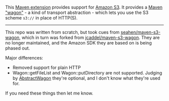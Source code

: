 This [Maven extension](https://maven.apache.org/guides/mini/guide-using-extensions.html) provides support for
[Amazon S3](https://aws.amazon.com/s3/). It provides a [Maven "wagon"](https://maven.apache.org/wagon/) - a kind of
transport abstraction - which lets you use the S3 scheme `s3://` in place of HTTP(S).

---

This repo was written from scratch, but took cues from [seahen/maven-s3-wagon](https://github.com/seahen/maven-s3-wagon),
which in turn was forked from [jcaddel/maven-s3-wagon](https://github.com/jcaddel/maven-s3-wagon/). They are no longer
maintained, and the Amazon SDK they are based on is being phased out.

Major differences:

 - Removed support for plain HTTP
 - Wagon::getFileList and Wagon::putDirectory are not supported. Judging by
   [AbstractWagon](https://github.com/apache/maven-wagon/blob/master/wagon-provider-api/src/main/java/org/apache/maven/wagon/AbstractWagon.java)
   they're optional, and I don't know what they're used for.

If you need these things then let me know.